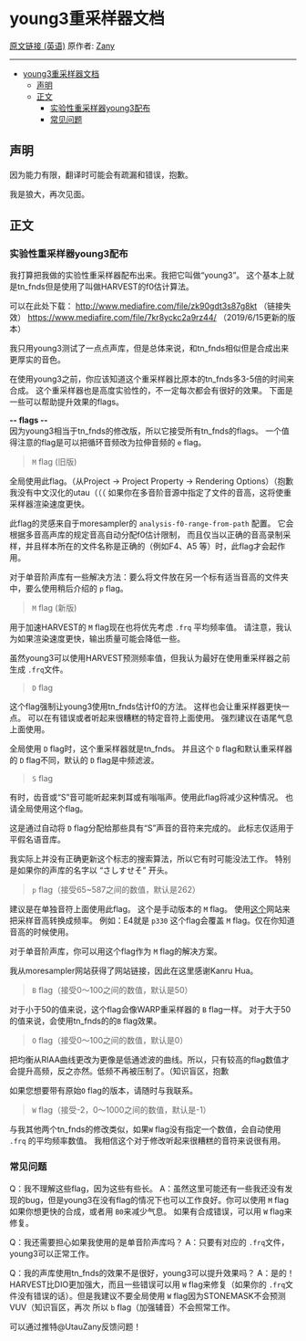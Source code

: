 # young3重采样器文档

[原文链接 (英语)](https://utaforum.net/threads/release-of-experimental-resampler-young3.19342/) 原作者: [Zany](https://utaforum.net/members/zany.5330/)

---

- [young3重采样器文档](#young3重采样器文档)
  - [声明](#声明)
  - [正文](#正文)
    - [实验性重采样器young3配布](#实验性重采样器young3配布)
    - [常见问题](#常见问题)

## 声明

因为能力有限，翻译时可能会有疏漏和错误，抱歉。

我是狼大，再次见面。

  
## 正文

### 实验性重采样器young3配布

我打算把我做的实验性重采样器配布出来。我把它叫做“young3”。
这个基本上就是tn_fnds但是使用了叫做HARVEST的f0估计算法。

可以在此处下载：
http://www.mediafire.com/file/zk90gdt3s87g8kt
（链接失效）
https://www.mediafire.com/file/7kr8yckc2a9rz44/
（2019/6/15更新的版本）


我只用young3测试了一点点声库，但是总体来说，和tn_fnds相似但是合成出来更厚实的音色。

在使用young3之前，你应该知道这个重采样器比原本的tn_fnds多3-5倍的时间来合成。
这个重采样器也是高度实验性的，不一定每次都会有很好的效果。
下面是一些可以帮助提升效果的flags。

**-- flags --**  
因为young3相当于tn_fnds的修改版，所以它接受所有tn_fnds的flags。
一个值得注意的flag是可以把循环音频改为拉伸音频的 `e` flag。

> `M` flag (旧版)

全局使用此flag。（从Project -> Project Property -> Rendering Options）（抱歉我没有中文汉化的utau（（（
如果你在多音阶音源中指定了文件的音高，这将使重采样器渲染速度更快。

此flag的灵感来自于moresampler的 `analysis-f0-range-from-path` 配置。
它会根据多音高声库的规定音高自动分配f0估计限制，
而且仅当以正确的音高录制采样，并且样本所在的文件名称是正确的（例如F4、A5 等）时，此flag才会起作用。

对于单音阶声库有一些解决方法：要么将文件放在另一个标有适当音高的文件夹中，要么使用稍后介绍的 `p` flag。

> `M` flag (新版)

用于加速HARVEST的 `M` flag现在也将优先考虑 `.frq` 平均频率值。
请注意，我认为如果渲染速度更快，输出质量可能会降低一些。

虽然young3可以使用HARVEST预测频率值，但我认为最好在使用重采样器之前生成 `.frq`文件。

> `D` flag

这个flag强制让young3使用tn_fnds估计f0的方法。
这样也会让重采样器更快一点。
可以在有错误或者听起来很糟糕的特定音符上面使用。
强烈建议在语尾气息上面使用。

全局使用 `D` flag时，这个重采样器就是tn_fnds。
并且这个 `D` flag和默认重采样器的 `D` flag不同，默认的 `D` flag是中频滤波。

> `S` flag

有时，齿音或“S”音可能听起来刺耳或有嗡嗡声。使用此flag将减少这种情况。
也请全局使用这个flag。

这是通过自动将 `D` flag分配给那些具有“S”声音的音符来完成的。
此标志仅适用于平假名语音库。

我实际上并没有正确更新这个标志的搜索算法，所以它有时可能没法工作。
特别是如果你的声库的名字以 “さしすせそ” 开头。

> `p` flag（接受65~587之间的数值，默认是262）

建议是在单独音符上面使用此flag。
这个是手动版本的 `M` flag。
使用[这个](http://peabody.sapp.org/class/st2/lab/notehz/)网站来把采样音高转换成频率。
例如：E4就是 `p330`
这个flag会覆盖 `M` flag。仅在你知道音高的时候使用。

对于单音阶声库，你可以用这个flag作为 `M` flag的解决方案。

我从moresampler网站获得了网站链接，因此在这里感谢Kanru Hua。

> `B` flag（接受0～100之间的数值，默认是50）

对于小于50的值来说，这个flag会像WARP重采样器的 `B` flag一样。
对于大于50的值来说，会使用tn_fnds的的`B` flag效果。

> `O` flag（接受0～100之间的数值，默认是0）

把均衡从RIAA曲线更改为更像是低通滤波的曲线。所以，只有较高的flag数值才会提升高频，反之亦然。低频不再被压制了。（知识盲区，抱歉

如果您想要带有原始`O` flag的版本，请随时与我联系。

> `W` flag（接受-2，0～1000之间的数值，默认是-1）

与我其他两个tn_fnds的修改类似，如果`W` flag没有指定一个数值，会自动使用 `.frq` 的平均频率数值。
我相信这个对于修改听起来很糟糕的音符来说很有用。

### 常见问题

Q：我不理解这些flag，因为这些有些长。
A：虽然这里可能还有一些我还没有发现的bug，但是young3在没有flag的情况下也可以工作良好。你可以使用 `M` flag如果你想更快的合成，或者用 `B0`来减少气息。
如果有合成错误，可以用 `W` flag来修复。

Q：我还需要担心如果我使用的是单音阶声库吗？
A：只要有对应的 `.frq`文件，young3可以正常工作。

Q：我的声库使用tn_fnds的效果不是很好，young3可以提升效果吗？
A：是的！HARVEST比DIO更加强大，而且一些错误可以用 `W` flag来修复（如果你的 `.frq`文件没有错误的话）。但是我建议不要全局使用 `W` flag因为STONEMASK不会预测VUV（知识盲区，再次 所以 `b` flag（加强辅音）不会照常工作。

可以通过推特@UtauZany反馈问题！

